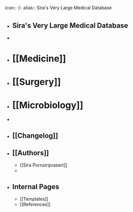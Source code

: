 icon:: 🩺
alias:: Sira's Very Large Medical Database

- ## Sira's Very Large Medical Database
-
- # [[Medicine]]
- # [[Surgery]]
- # [[Microbiology]]
-
- ## [[Changelog]]
- ## [[Authors]]
	- [[Sira Pornsiriprasert]]
	-
- ## Internal Pages
	- [[Templates]]
	- [[References]]